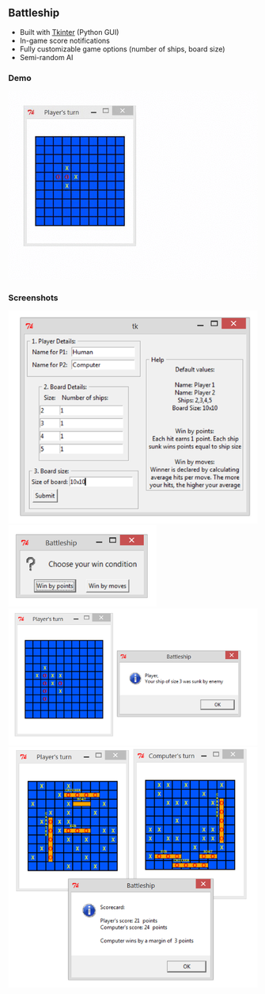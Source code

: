## Battleship

* Built with [Tkinter](https://wiki.python.org/moin/TkInter) (Python GUI)
* In-game score notifications
* Fully customizable game options (number of ships, board size)
* Semi-random AI

### Demo
![](img/demo2.gif)


### Screenshots
<img src="img/1.png" width="550px">

<img src="img/2.png" width="300px">

<img src="img/3.png" width="600px">

<img src="img/4.png" width="600px">
